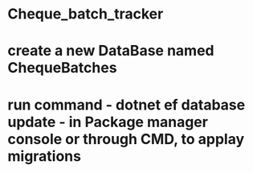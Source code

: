 # Cheque_batch_tracker
# create a new DataBase named ChequeBatches
# run command - dotnet ef database update - in Package manager console or through CMD, to applay migrations